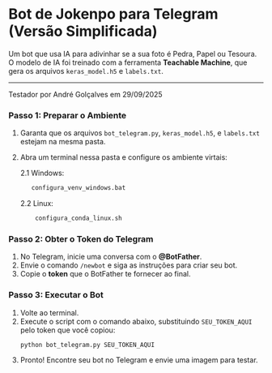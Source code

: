 # Bot de Jokenpo para Telegram (Versão Simplificada)

Um bot que usa IA para adivinhar se a sua foto é Pedra, Papel ou Tesoura. O modelo de IA foi treinado com a ferramenta **Teachable Machine**, que gera os arquivos `keras_model.h5` e `labels.txt`.

---
Testador por André Golçalves em 29/09/2025

### Passo 1: Preparar o Ambiente

1.  Garanta que os arquivos `bot_telegram.py`, `keras_model.h5`, e `labels.txt` estejam na mesma pasta.
2.  Abra um terminal nessa pasta e configure os ambiente virtais:

    2.1 Windows:

    ```bash
       configura_venv_windows.bat
    ```
    2.2 Linux:
    ```bash
        configura_conda_linux.sh
    ```

### Passo 2: Obter o Token do Telegram

1.  No Telegram, inicie uma conversa com o **@BotFather**.
2.  Envie o comando `/newbot` e siga as instruções para criar seu bot.
3.  Copie o **token** que o BotFather te fornecer ao final.

### Passo 3: Executar o Bot

1.  Volte ao terminal.
2.  Execute o script com o comando abaixo, substituindo `SEU_TOKEN_AQUI` pelo token que você copiou:
    ```bash
    python bot_telegram.py SEU_TOKEN_AQUI
    ```
3.  Pronto! Encontre seu bot no Telegram e envie uma imagem para testar.
